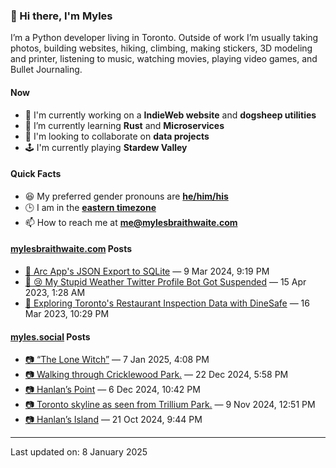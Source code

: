 ### 👋 Hi there, I'm Myles

I’m a Python developer living in Toronto. Outside of work I’m usually taking photos, building websites, hiking, climbing, making stickers, 3D modeling and printer, listening to music, watching movies, playing video games, and Bullet Journaling.

#### Now

-   🔭 I'm currently working on a **IndieWeb website** and **dogsheep utilities**
-   🌱 I’m currently learning **Rust** and **Microservices**
-   👯 I'm looking to collaborate on **data projects**
-   🕹️ I'm currently playing **Stardew Valley**

#### Quick Facts

-   😆 My preferred gender pronouns are **[he/him/his](https://www.mypronouns.org/he-him)**
-   🕒 I am in the **[eastern timezone](https://time.is/Toronto)**
-   📫 How to reach me at **[me@mylesbraithwaite.com](mailto:me@mylesbraithwaite.com)**

<!--
-   🤔 I’m looking for help with ...
-   💬 Ask me about ...
-   ⚡ Fun fact: ...
-->

#### [mylesbraithwaite.com](https://mylesbraithwaite.com/) Posts
<!-- START: BLOG_POSTS -->
-   [📝 Arc App's JSON Export to SQLite](https://mylesbraithwaite.com/arc-apps-json-export-to-sqlite) — 9 Mar 2024, 9:19 PM
-   [📝 😢 My Stupid Weather Twitter Profile Bot Got Suspended](https://mylesbraithwaite.com/my-stupid-weather-twitter-profile-bot-got-suspended) — 15 Apr 2023, 1:28 AM
-   [📝 Exploring Toronto's Restaurant Inspection Data with DineSafe](https://mylesbraithwaite.com/exploring-torontos-restaurant-inspection-data-with-dinesafe) — 16 Mar 2023, 10:29 PM
<!-- END: BLOG_POSTS -->


#### [myles.social](https://myles.social/) Posts
<!-- START: MICROBLOG_POSTS -->
-   [📷 “The Lone Witch”](https://myles.social/2025/01/07/the-lone-witch.html) — 7 Jan 2025, 4:08 PM
-   [📷 Walking through Cricklewood Park.](https://myles.social/2024/12/22/walking-through-cricklewood-park.html) — 22 Dec 2024, 5:58 PM
-   [📷 Hanlan’s Point](https://myles.social/2024/12/06/hanlans-point.html) — 6 Dec 2024, 10:42 PM
-   [📷 Toronto skyline as seen from Trillium Park.](https://myles.social/2024/11/09/toronto-skyline-as.html) — 9 Nov 2024, 12:51 PM
-   [📷 Hanlan’s Island](https://myles.social/2024/10/21/hanlans-island.html) — 21 Oct 2024, 9:44 PM
<!-- END: MICROBLOG_POSTS -->

---

<!-- START: LAST_UPDATED_AT -->
Last updated on: 8 January 2025
<!-- END: LAST_UPDATED_AT -->
